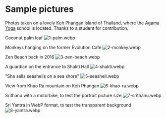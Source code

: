 # Sample pictures

Photos taken on a lovely [Koh Phangan](https://www.google.com/search?q=koh+phangan) island of Thailand, where the [Agama Yoga](https://agamayoga.com/) school is located. Thanks to a student for contribution.

Coconut palm leaf
![1-palm.webp](https://github.com/agamayoga/webp-viewer/blob/main/1-palm.webp?raw=true)

Monkeys hanging on the former Evolution Cafe
![2-monkey.webp](https://github.com/agamayoga/webp-viewer/blob/main/2-monkey.webp?raw=true)

Zen Beach back in 2016
![3-zen-beach.webp](https://github.com/agamayoga/webp-viewer/blob/main/3-zen-beach.webp?raw=true)

A guardian on the entrance to Shakti Hall
![4-shakti.webp](https://github.com/agamayoga/webp-viewer/blob/main/4-shakti.webp?raw=true)

"She sells seashells on a sea shore"
![5-seashell.webp](https://github.com/agamayoga/webp-viewer/blob/main/5-seashell.webp?raw=true)

View from Khao Ra mountain on Koh Phangan
![6-khao-ra.webp](https://github.com/agamayoga/webp-viewer/blob/main/6-khao-ra.webp?raw=true)

Srithanu with a motorbike, to test the portrait picture size
![7-srithanu.webp](https://github.com/agamayoga/webp-viewer/blob/main/7-srithanu.webp?raw=true)

Sri Yantra in WebP format, to test the transparent background
![8-yantra.webp](https://github.com/agamayoga/webp-viewer/blob/main/8-yantra.webp?raw=true)
